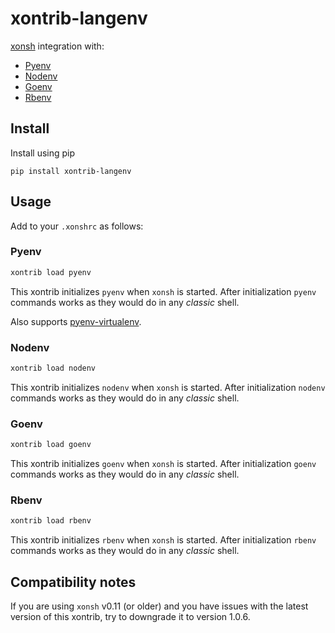 # xontrib-langenv

[xonsh](https://xon.sh) integration with:

* [Pyenv](https://github.com/pyenv/pyenv)
* [Nodenv](https://github.com/nodenv/nodenv)
* [Goenv](https://github.com/syndbg/goenv)
* [Rbenv](https://github.com/rbenv/rbenv)

## Install

Install using pip

```
pip install xontrib-langenv
```

## Usage

Add to your `.xonshrc` as follows:

### Pyenv

```sh
xontrib load pyenv
```

This xontrib initializes `pyenv` when `xonsh` is started.
After initialization `pyenv` commands works as they would do in any *classic* shell.

Also supports [pyenv-virtualenv](https://github.com/pyenv/pyenv-virtualenv).

### Nodenv

```sh
xontrib load nodenv
```

This xontrib initializes `nodenv` when `xonsh` is started.
After initialization `nodenv` commands works as they would do in any *classic* shell.

### Goenv

```sh
xontrib load goenv
```

This xontrib initializes `goenv` when `xonsh` is started.
After initialization `goenv` commands works as they would do in any *classic* shell.

### Rbenv

```sh
xontrib load rbenv
```

This xontrib initializes `rbenv` when `xonsh` is started.
After initialization `rbenv` commands works as they would do in any *classic* shell.

## Compatibility notes

If you are using `xonsh` v0.11 (or older) and you have issues with the latest version of this xontrib, try to downgrade it to version 1.0.6.
